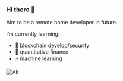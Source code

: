 ### Hi there 👋
Aim to be a remote home developer in future.

I’m currently learning:
- 🔭 blockchain develop/security
- 🌱 quantitative finance
- ⚡ machine learning

![Alt](https://repobeats.axiom.co/api/embed/e95f40e65fb031f5d75a6f5e7184f64a3d800e13.svg "Repobeats analytics image")
<!--
**Lerr1uqs/Lerr1uqs** is a ✨ _special_ ✨ repository because its `README.md` (this file) appears on your GitHub profile.

Here are some ideas to get you started:

- 🔭 I’m currently working on ...
- 🌱 I’m currently learning ...
- 👯 I’m looking to collaborate on ...
- 🤔 I’m looking for help with ...
- 💬 Ask me about ...
- 📫 How to reach me: ...
- 😄 Pronouns: ...
- ⚡ Fun fact: ...
-->
